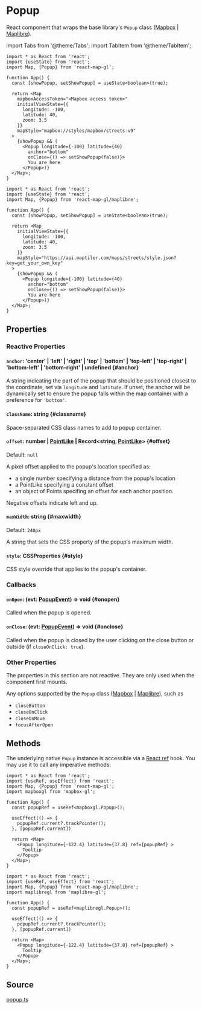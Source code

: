# Popup

React component that wraps the base library's `Popup` class ([Mapbox](https://docs.mapbox.com/mapbox-gl-js/api/markers/#popup) | [Maplibre](https://maplibre.org/maplibre-gl-js/docs/API/classes/Popup/)).


import Tabs from '@theme/Tabs';
import TabItem from '@theme/TabItem';

<Tabs groupId="map-library">
  <TabItem value="mapbox" label="Mapbox">

```tsx
import * as React from 'react';
import {useState} from 'react';
import Map, {Popup} from 'react-map-gl';

function App() {
  const [showPopup, setShowPopup] = useState<boolean>(true);

  return <Map
    mapboxAccessToken="<Mapbox access token>"
    initialViewState={{
      longitude: -100,
      latitude: 40,
      zoom: 3.5
    }}
    mapStyle="mapbox://styles/mapbox/streets-v9"
  >
    {showPopup && (
      <Popup longitude={-100} latitude={40}
        anchor="bottom"
        onClose={() => setShowPopup(false)}>
        You are here
      </Popup>)}
  </Map>;
}
```

  </TabItem>
  <TabItem value="maplibre" label="Maplibre">


```tsx
import * as React from 'react';
import {useState} from 'react';
import Map, {Popup} from 'react-map-gl/maplibre';

function App() {
  const [showPopup, setShowPopup] = useState<boolean>(true);

  return <Map
    initialViewState={{
      longitude: -100,
      latitude: 40,
      zoom: 3.5
    }}
    mapStyle="https://api.maptiler.com/maps/streets/style.json?key=get_your_own_key"
  >
    {showPopup && (
      <Popup longitude={-100} latitude={40}
        anchor="bottom"
        onClose={() => setShowPopup(false)}>
        You are here
      </Popup>)}
  </Map>;
}
```

  </TabItem>
</Tabs>


## Properties

### Reactive Properties

#### `anchor`: 'center' | 'left' | 'right' | 'top' | 'bottom' | 'top-left' | 'top-right' | 'bottom-left' | 'bottom-right' | undefined {#anchor}

A string indicating the part of the popup that should be positioned closest to the coordinate, set via `longitude` and `latitude`. 
If unset, the anchor will be dynamically set to ensure the popup falls within the map container with a preference for `'bottom'`.

#### `className`: string {#classname}

Space-separated CSS class names to add to popup container.

#### `offset`: number | [PointLike](./types.md#pointlike) | Record\<string, [PointLike](./types.md#pointlike)\> {#offset}

Default: `null`

A pixel offset applied to the popup's location specified as:

- a single number specifying a distance from the popup's location
- a PointLike specifying a constant offset
- an object of Points specifing an offset for each anchor position.

Negative offsets indicate left and up.

#### `maxWidth`: string {#maxwidth}

Default: `240px`

A string that sets the CSS property of the popup's maximum width.

#### `style`: CSSProperties {#style}

CSS style override that applies to the popup's container.

### Callbacks

#### `onOpen`: (evt: [PopupEvent](./types.md#popupevent)) => void {#onopen}

Called when the popup is opened.

#### `onClose`: (evt: [PopupEvent](./types.md#popupevent)) => void {#onclose}

Called when the popup is closed by the user clicking on the close button or outside (if `closeOnClick: true`).


### Other Properties

The properties in this section are not reactive. They are only used when the component first mounts.

Any options supported by the `Popup` class ([Mapbox](https://docs.mapbox.com/mapbox-gl-js/api/markers/#popup) | [Maplibre](https://maplibre.org/maplibre-gl-js/docs/API/type-aliases/PopupOptions/)), such as

- `closeButton`
- `closeOnClick`
- `closeOnMove`
- `focusAfterOpen`


## Methods

The underlying native `Popup` instance is accessible via a [React ref](https://reactjs.org/docs/refs-and-the-dom.html#creating-refs) hook.
You may use it to call any imperative methods:

<Tabs groupId="map-library">
  <TabItem value="mapbox" label="Mapbox">

```tsx
import * as React from 'react';
import {useRef, useEffect} from 'react';
import Map, {Popup} from 'react-map-gl';
import mapboxgl from 'mapbox-gl';

function App() {
  const popupRef = useRef<mapboxgl.Popup>();

  useEffect(() => {
    popupRef.current?.trackPointer();
  }, [popupRef.current])

  return <Map>
    <Popup longitude={-122.4} latitude={37.8} ref={popupRef} >
      Tooltip
    </Popup>
  </Map>;
}
```

  </TabItem>
  <TabItem value="maplibre" label="Maplibre">


```tsx
import * as React from 'react';
import {useRef, useEffect} from 'react';
import Map, {Popup} from 'react-map-gl/maplibre';
import maplibregl from 'maplibre-gl';

function App() {
  const popupRef = useRef<maplibregl.Popup>();

  useEffect(() => {
    popupRef.current?.trackPointer();
  }, [popupRef.current])

  return <Map>
    <Popup longitude={-122.4} latitude={37.8} ref={popupRef} >
      Tooltip
    </Popup>
  </Map>;
}
```

  </TabItem>
</Tabs>


## Source

[popup.ts](https://github.com/visgl/react-map-gl/tree/7.0-release/src/components/popup.ts)

